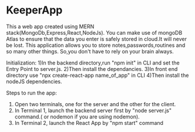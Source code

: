 # KeeperApp

This a web app created using MERN stack(MongoDb,Express,React,NodeJs).
You can make use of mongoDB Atlas to ensure that the data you enter is safely stored in cloud.It will never be lost.
This application allows you to store notes,passwords,routines and so many other things.
So,you don't have to rely on your brain always.

Initialization:
1)In the backend directory,run "npm init" in CLI and set the Entry Point to server.js.
2)Then install the dependancies.
3)In front end directory use "npx create-react-app name_of_app" in CLI
4)Then install the nodeJS dependencies.


Steps to run the app:
1) Open two terminals, one for the server and the other for the client.
2) In Terminal 1, launch the backend server first by "node server.js" command.( or nodemon if you are using nodemon). 
3) In Terminal 2, launch the React App by "npm start" command

